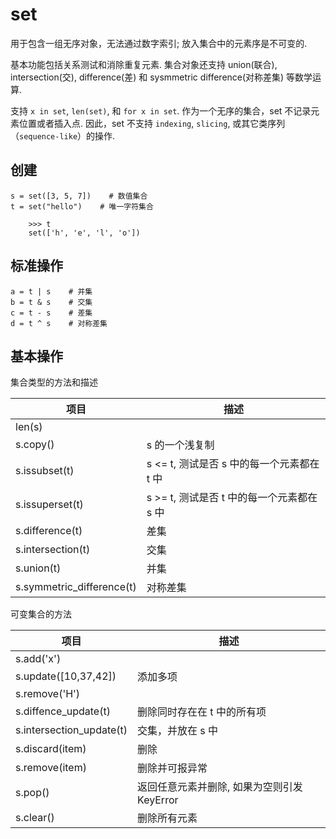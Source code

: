 # set

用于包含一组无序对象，无法通过数字索引; 放入集合中的元素序是不可变的.

基本功能包括关系测试和消除重复元素. 集合对象还支持 union(联合), intersection(交), difference(差) 和 sysmmetric difference(对称差集) 等数学运算.

支持 `x in set`, `len(set)`, 和 `for x in set`. 作为一个无序的集合，set  不记录元素位置或者插入点. 因此，set 不支持 `indexing`, `slicing`, 或其它类序列（`sequence-like`）的操作.

## 创建

    s = set([3, 5, 7])    # 数值集合
    t = set("hello")    # 唯一字符集合

        >>> t
        set(['h', 'e', 'l', 'o'])

## 标准操作

    a = t | s    # 并集
    b = t & s    # 交集
    c = t - s    # 差集
    d = t ^ s    # 对称差集

## 基本操作

集合类型的方法和描述

项目 | 描述
---|---
len(s)|
s.copy()|s 的一个浅复制
s.issubset(t)|s <= t, 测试是否 s 中的每一个元素都在 t 中
s.issuperset(t) | s >= t, 测试是否 t 中的每一个元素都在 s 中
s.difference(t)| 差集
s.intersection(t)| 交集
s.union(t)| 并集
s.symmetric_difference(t)| 对称差集

可变集合的方法

项目 | 描述
---|---
s.add('x')|
s.update([10,37,42])|添加多项
s.remove('H')|
s.diffence_update(t)| 删除同时存在在 t 中的所有项
s.intersection_update(t)| 交集，并放在 s 中
s.discard(item)| 删除
s.remove(item)| 删除并可报异常
s.pop()| 返回任意元素并删除, 如果为空则引发 KeyError
s.clear()|删除所有元素
